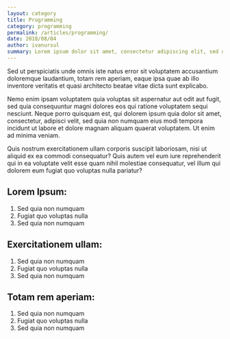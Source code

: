 ```yaml
---
layout: category
title: Programming
category: programming
permalink: /articles/programming/
date: 2018/08/04
author: ivanursul
summary: Lorem ipsum dolor sit amet, consectetur adipiscing elit, sed do eiusmod tempor incididunt ipsum dolor sit amet, consectetur  
---
```

Sed ut perspiciatis unde omnis iste natus error sit voluptatem accusantium doloremque laudantium, totam rem aperiam, eaque ipsa quae ab illo inventore veritatis et quasi architecto beatae vitae dicta sunt explicabo.

Nemo enim ipsam voluptatem quia voluptas sit aspernatur aut odit aut fugit, sed quia consequuntur magni dolores eos qui ratione voluptatem sequi nesciunt. Neque porro quisquam est, qui dolorem ipsum quia dolor sit amet, consectetur, adipisci velit, sed quia non numquam eius modi tempora incidunt ut labore et dolore magnam aliquam quaerat voluptatem. Ut enim ad minima veniam.

Quis nostrum exercitationem ullam corporis suscipit laboriosam, nisi ut aliquid ex ea commodi consequatur? Quis autem vel eum iure reprehenderit qui in ea voluptate velit esse quam nihil molestiae consequatur, vel illum qui dolorem eum fugiat quo voluptas nulla pariatur?

## Lorem Ipsum:

1. Sed quia non numquam
2. Fugiat quo voluptas nulla
3. Sed quia non numquam

## Exercitationem ullam:

1. Sed quia non numquam
2. Fugiat quo voluptas nulla
3. Sed quia non numquam

## Totam rem aperiam:

1. Sed quia non numquam
2. Fugiat quo voluptas nulla
3. Sed quia non numquam
